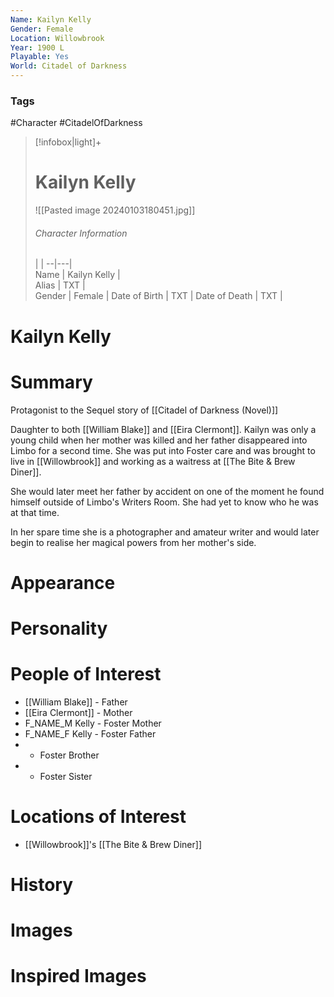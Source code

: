 ```yaml
---
Name: Kailyn Kelly  
Gender: Female
Location: Willowbrook
Year: 1900 L
Playable: Yes
World: Citadel of Darkness
---
```


### Tags
#Character #CitadelOfDarkness 

> [!infobox|light]+  
> # Kailyn Kelly  
> ![[Pasted image 20240103180451.jpg]]
> ###### Character Information
>  |   |
> --|---|  
> Name | Kailyn Kelly |  
> Alias | TXT |  
> Gender | Female |
> Date of Birth | TXT |
> Date of Death | TXT |

# Kailyn Kelly

# Summary
Protagonist to the Sequel story of [[Citadel of Darkness (Novel)]]

Daughter to both [[William Blake]] and [[Eira Clermont]]. Kailyn was only a young child when her mother was killed and her father disappeared into Limbo for a second time. She was put into Foster care and was brought to live in [[Willowbrook]] and working as a waitress at [[The Bite & Brew Diner]].

She would later meet her father by accident on one of the moment he found himself outside of Limbo's Writers Room. She had yet to know who he was at that time. 

In her spare time she is a photographer and amateur writer and would later begin to realise her magical powers from her mother's side.
# Appearance

# Personality

# People of Interest
- [[William Blake]] - Father
- [[Eira Clermont]] - Mother
- F_NAME_M Kelly - Foster Mother
- F_NAME_F Kelly - Foster Father
- - Foster Brother
- - Foster Sister
# Locations of Interest
- [[Willowbrook]]'s [[The Bite & Brew Diner]]
# History

# Images

# Inspired Images
